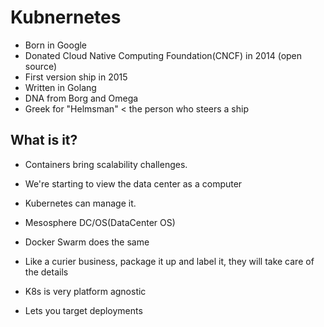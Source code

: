 # Kubnernetes

- Born in Google
- Donated Cloud Native Computing Foundation(CNCF) in 2014 (open source)
- First version ship in 2015
- Written in Golang
- DNA from Borg and Omega
- Greek for "Helmsman" < the person who steers a ship

## What is it?

- Containers bring scalability challenges.

- We're starting to view the data center as a computer

- Kubernetes can manage it.

- Mesosphere DC/OS(DataCenter OS)
- Docker Swarm does the same

- Like a curier business, package it up and label it, they will take care of the details

- K8s is very platform agnostic

- Lets you target deployments
